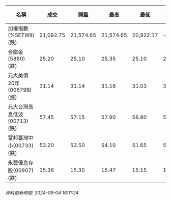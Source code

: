 | 名稱 | 成交 | 開盤 | 最高 | 最低 | 均價 | 成交金額(億) | 昨收 | 漲跌幅 | 漲跌 | 總量 | 昨量 | 振幅 |
| -------- | -------- | -------- | -------- |-------- | -------- | -------- |-------- |-------- |-------- | -------- | -------- |-------- |
|加權指數(%5ETWII) (跌)|21,092.75|21,574.65|21,574.65|20,922.17|-|4,867.47|22,092.21|4.52%|999.46|11,051,420|0|2.95%|
|合庫金(5880) (跌)|25.20|25.10|25.35|25.10|25.21|5.69|25.60|1.56%|0.40|22,570|7,030|0.98%|
|元大美債20年(00679B) (漲)|31.14|31.14|31.16|31.03|31.10|26.67|30.74|1.30%|0.40|85,741|48,162|0.42%|
|元大台灣高息低波(00713) (跌)|57.45|57.15|57.90|56.80|57.43|20.45|58.60|1.96%|1.15|35,606|13,763|1.88%|
|富邦臺灣中小(00733) (跌)|53.20|53.50|54.10|51.65|53.16|2.14|55.60|4.32%|2.40|4,029|1,028|4.41%|
|永豐優息存股(00907) (跌)|15.36|15.30|15.47|15.15|15.35|1.17|15.77|2.60%|0.41|7,603|3,491|2.03%|
###### 資料更新時間: 2024-09-04 16:11:24